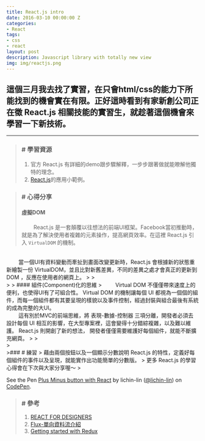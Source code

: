 ```yaml
---
title: React.js intro
date: 2016-03-10 00:00:00 Z
categories:
- React
tags:
- css
- react
layout: post
description: Javascript library with totally new view
img: img/reactjs.png
---
```


## 這個三月我去找了實習，在只會html/css的能力下所能找到的機會實在有限。正好這時看到有家新創公司正在徵 React.js 相關技能的實習生，就趁著這個機會來學習一下新技術。
---

>### # 學習資源
>1.    官方 React.js 有詳細的demo跟步驟解釋，一步步跟著做就能暸解他獨特的理念。
>2.    [React.js](http://tutorialzine.com/2014/07/5-practical-examples-for-learning-facebooks-react-framework/ "Title")的應用小範例。
>
>
<div class="paragraph-seperate"></div>

>### # 心得分享
>
>
> #### 虛擬DOM
>  &nbsp;&nbsp;&nbsp;&nbsp;&nbsp;&nbsp;&nbsp;&nbsp;React.js 是一套顛覆以往想法的前端UI框架。Facebook當初推動時，就是為了解決使用者複雜的元素操作，提高網頁效率。在這裡 React.js 引入 `VirtualDOM` 的機制。
<br>
&nbsp;&nbsp;&nbsp;&nbsp;&nbsp;&nbsp;&nbsp;&nbsp;當一個UI有資料變動而牽扯到畫面改變更新時，React.js 會根據新的狀態重新繪製一份 VirtualDOM，並且比對新舊差異，不同的差異之處才會真正的更新到 DOM ，反應在使用者的網頁上。
>
> <br>
>
> #### 組件(Component)化的思維
>&nbsp;&nbsp;&nbsp;&nbsp;&nbsp;&nbsp;&nbsp;&nbsp; Virtual DOM 不僅僅帶來速度上的便利，也使得UI有了可組合性。 Virtual DOM 的機制讓每個 UI 都視為一個個的組件，而每一個組件都有其要呈現的樣貌以及事件控制，經過封裝與組合最後有系統的成為完整的大UI。
<br>
&nbsp;&nbsp;&nbsp;&nbsp;&nbsp;&nbsp;&nbsp;&nbsp;這有別於MVC的前端思維，將 表現-數據-控制器 三項分離，開發者必須去設計每個 UI 相互的影響，在大型專案裡，這會變得十分錯綜複雜，以及難以維護。
React.js 則開創了新的想法， 開發者僅僅需要維護好每個組件，就能不斷擴充網頁。
>
> <br>
>
<div class="paragraph-seperate"></div>
>### # 練習
>	藉由兩個按鈕以及一個顯示分數說明 React.js 的特性，定義好每個組件的事件以及呈現，就能實作出功能簡單的分數版。
>	更多 React.js 的學習心得會在下次與大家分享喔～
><p data-height="301" data-theme-id="0" data-slug-hash="MKMezg" data-default-tab="result" data-user="lichin-lin" class="codepen">See the Pen <a href="http://codepen.io/lichin-lin/pen/MKMezg/">Plus Minus button with React</a> by lichin-lin (<a href="http://codepen.io/lichin-lin">@lichin-lin</a>) on <a href="http://codepen.io">CodePen</a>.</p>
<script async src="//assets.codepen.io/assets/embed/ei.js"></script>

>### # 參考
>1.    [REACT FOR DESIGNERS](http://reactfordesigners.com/labs/reactjs-introduction-for-people-who-know-just-enough-jquery-to-get-by/ "Title")
>2.    [Flux-單向資料流介紹](https://exma-square.gitbooks.io/mobious-cookbook/content/Front-End/Flux/Data-flow.html "Title")
>3.    [Getting started with Redux](https://egghead.io/series/getting-started-with-redux "Title")
>


